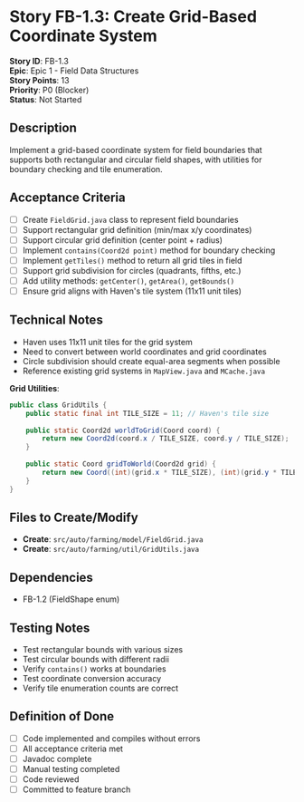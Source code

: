 # Story FB-1.3: Create Grid-Based Coordinate System

**Story ID**: FB-1.3  
**Epic**: Epic 1 - Field Data Structures  
**Story Points**: 13  
**Priority**: P0 (Blocker)  
**Status**: Not Started  

## Description
Implement a grid-based coordinate system for field boundaries that supports both rectangular and circular field shapes, with utilities for boundary checking and tile enumeration.

## Acceptance Criteria
- [ ] Create `FieldGrid.java` class to represent field boundaries
- [ ] Support rectangular grid definition (min/max x/y coordinates)
- [ ] Support circular grid definition (center point + radius)
- [ ] Implement `contains(Coord2d point)` method for boundary checking
- [ ] Implement `getTiles()` method to return all grid tiles in field
- [ ] Support grid subdivision for circles (quadrants, fifths, etc.)
- [ ] Add utility methods: `getCenter()`, `getArea()`, `getBounds()`
- [ ] Ensure grid aligns with Haven's tile system (11x11 unit tiles)

## Technical Notes
- Haven uses 11x11 unit tiles for the grid system
- Need to convert between world coordinates and grid coordinates
- Circle subdivision should create equal-area segments when possible
- Reference existing grid systems in `MapView.java` and `MCache.java`

**Grid Utilities**:
```java
public class GridUtils {
    public static final int TILE_SIZE = 11; // Haven's tile size
    
    public static Coord2d worldToGrid(Coord coord) {
        return new Coord2d(coord.x / TILE_SIZE, coord.y / TILE_SIZE);
    }
    
    public static Coord gridToWorld(Coord2d grid) {
        return new Coord((int)(grid.x * TILE_SIZE), (int)(grid.y * TILE_SIZE));
    }
}
```

## Files to Create/Modify
- **Create**: `src/auto/farming/model/FieldGrid.java`
- **Create**: `src/auto/farming/util/GridUtils.java`

## Dependencies
- FB-1.2 (FieldShape enum)

## Testing Notes
- Test rectangular bounds with various sizes
- Test circular bounds with different radii
- Verify `contains()` works at boundaries
- Test coordinate conversion accuracy
- Verify tile enumeration counts are correct

## Definition of Done
- [ ] Code implemented and compiles without errors
- [ ] All acceptance criteria met
- [ ] Javadoc complete
- [ ] Manual testing completed
- [ ] Code reviewed
- [ ] Committed to feature branch
